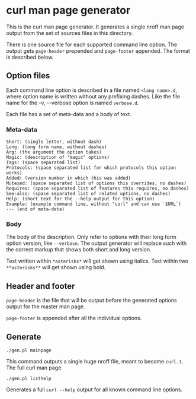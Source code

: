 # curl man page generator

This is the curl man page generator. It generates a single nroff man page
output from the set of sources files in this directory.

There is one source file for each supported command line option. The output
gets `page-header` prepended and `page-footer` appended. The format is
described below.

## Option files

Each command line option is described in a file named `<long name>.d`, where
option name is written without any prefixing dashes. Like the file name for
the -v, --verbose option is named `verbose.d`.

Each file has a set of meta-data and a body of text.

### Meta-data

    Short: (single letter, without dash)
    Long: (long form name, without dashes)
    Arg: (the argument the option takes)
    Magic: (description of "magic" options)
    Tags: (space separated list)
    Protocols: (space separated list for which protocols this option works)
    Added: (version number in which this was added)
    Mutexed: (space separated list of options this overrides, no dashes)
    Requires: (space separated list of features this requires, no dashes)
    See-also: (space separated list of related options, no dashes)
    Help: (short text for the --help output for this option)
    Example: (example command line, without "curl" and can use `$URL`)
    --- (end of meta-data)

### Body

The body of the description. Only refer to options with their long form option
version, like `--verbose`. The output generator will replace such with the
correct markup that shows both short and long version.

Text written within `*asterisks*` will get shown using italics. Text within
two `**asterisks**` will get shown using bold.

## Header and footer

`page-header` is the file that will be output before the generated options
output for the master man page.

`page-footer` is appended after all the individual options.

## Generate

`./gen.pl mainpage`

This command outputs a single huge nroff file, meant to become `curl.1`. The
full curl man page.

`./gen.pl listhelp`

Generates a full `curl --help` output for all known command line options.
